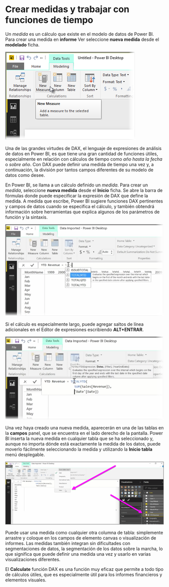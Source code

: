 <properties
   pageTitle="Crear medidas calculadas"
   description="Definir cálculos personalizados para evaluar las funciones de tiempo"
   services="powerbi"
   documentationCenter=""
   authors="davidiseminger"
   manager="mblythe"
   backup=""
   editor=""
   tags=""
   qualityFocus="no"
   qualityDate=""
   featuredVideoId="yn2bXVQJLx8"
   featuredVideoThumb=""
   courseDuration="14m"/>

<tags
   ms.service="powerbi"
   ms.devlang="NA"
   ms.topic="get-started-article"
   ms.tgt_pltfrm="NA"
   ms.workload="powerbi"
   ms.date="09/29/2016"
   ms.author="davidi"/>

# Crear medidas y trabajar con funciones de tiempo

Un *medida* es un cálculo que existe en el modelo de datos de Power BI. Para crear una medida en **informe** Ver seleccione **nueva medida** desde el **modelado** ficha.

![](media/powerbi-learning-2-5-create-calculated-measures/2-5_1.png)

Una de las grandes virtudes de DAX, el lenguaje de expresiones de análisis de datos en Power BI, es que tiene una gran cantidad de funciones útiles, especialmente en relación con cálculos de tiempo como *año hasta la fecha* o *sobre año*. Con DAX puede definir una medida de tiempo una vez y, a continuación, la división por tantos campos diferentes de su modelo de datos como desee.

En Power BI, se llama a un cálculo definido un *medida*. Para crear un *medida*, seleccione **nueva medida** desde el **Inicio** ficha. Se abre la barra de fórmulas donde puede especificar la expresión de DAX que define la medida. A medida que escribe, Power BI sugiere funciones DAX pertinentes y campos de datos cuando se especifica el cálculo, y también obtendrá información sobre herramientas que explica algunos de los parámetros de función y la sintaxis.

![](media/powerbi-learning-2-5-create-calculated-measures/2-5_2.png)

Si el cálculo es especialmente largo, puede agregar saltos de línea adicionales en el Editor de expresiones escribiendo **ALT+ENTRAR**.

![](media/powerbi-learning-2-5-create-calculated-measures/2-5_3.png)

Una vez haya creado una nueva medida, aparecerán en una de las tablas en la **campos** panel, que se encuentra en el lado derecho de la pantalla. Power BI inserta la nueva medida en cualquier tabla que se ha seleccionado y, aunque no importa dónde está exactamente la medida de los datos, puede moverlo fácilmente seleccionando la medida y utilizando la **Inicio tabla** menú desplegable.

![](media/powerbi-learning-2-5-create-calculated-measures/2-5_4.png)

Puede usar una medida como cualquier otra columna de tabla: simplemente arrastre y coloque en los campos de elemento canvas o visualización de informes. Las medidas también integran sin dificultades con segmentaciones de datos, la segmentación de los datos sobre la marcha, lo que significa que puede definir una medida una vez y usarlo en varias visualizaciones diferentes.

El **Calculate** función DAX es una función muy eficaz que permite a todo tipo de cálculos útiles, que es especialmente útil para los informes financieros y elementos visuales.
